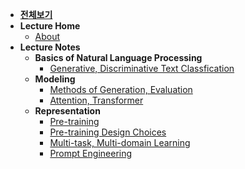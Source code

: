 - [**전체보기**](dashboard)
- **Lecture Home**
  - [About](CMU-Advanced-NLP/notes/)
- **Lecture Notes**
  - **Basics of Natural Language Processing**
    - [Generative, Discriminative Text Classfication](CMU-Advanced-NLP/notes/lec02)
  - **Modeling**
    - [Methods of Generation, Evaluation](CMU-Advanced-NLP/notes/lec05)
    - [Attention, Transformer](CMU-Advanced-NLP/notes/lec06)
  - **Representation**
    - [Pre-training](CMU-Advanced-NLP/notes/lec07/summary01)
    - [Pre-training Design Choices](CMU-Advanced-NLP/notes/lec07/summary02)
    - [Multi-task, Multi-domain Learning](CMU-Advanced-NLP/notes/lec08)
    - [Prompt Engineering](CMU-Advanced-NLP/notes/lec09/summary01)
